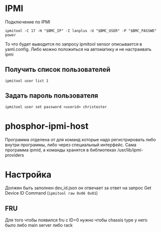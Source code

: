 # IPMI
Подключение по IPMI
```
ipmitool -C 17 -H "$BMC_IP" -I lanplus -U "$BMC_USER" -P "$BMC_PASSWD" power
```
То что будет выводится по запросу ipmitool sensor описывается в yaml.config. Либо можно положиться на автоматику и не настраивать ipmi

## Получить список пользователей
```
ipmitool user list 1
```

## Задать пароль пользователя
```
ipmitool user set password <userid> christester
```

# phosphor-ipmi-host
Программа отделена от для команд которые надо регистрировать либо внутри программы, либо через специальный интерфейс. Сама программа ipmid, а команды хранятся в библиотеках /usr/lib/ipmi-providers
# Настройка
Должен быть заполнен dev_id.json он отвечает за ответ на запрос Get Device ID Command (`ipmitool raw 0x06 0x01`)
## FRU
Для того чтобы появился fru с ID=0 нужно чтобы chassis type у него было либо main server либо rack
